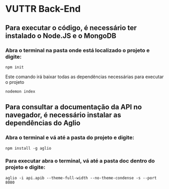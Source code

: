 # VUTTR Back-End

## Para executar o código, é necessário ter instalado o Node.JS e o MongoDB

### Abra o terminal na pasta onde está localizado o projeto e digite:

```
npm init
```
Este comando irá baixar todas as dependências necessárias para executar o projeto

```
nodemon index
```

## Para consultar a documentação da API no navegador, é necessário instalar as dependências do Aglio

### Abra o terminal e vá até a pasta do projeto e digite:

```
npm install -g aglio

```
### Para executar abra o terminal, vá até a pasta doc dentro do projeto e digite:
```
aglio -i api.apib --theme-full-width --no-theme-condense -s --port 8080

```